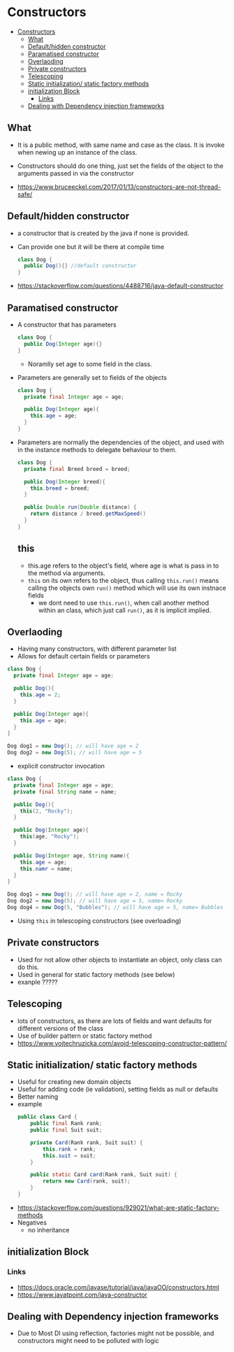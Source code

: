 # Constructors

<!-- TOC depthFrom:1 depthTo:6 withLinks:1 updateOnSave:1 orderedList:0 -->

- [Constructors](#constructors)
	- [What](#what)
	- [Default/hidden constructor](#defaulthidden-constructor)
	- [Paramatised constructor](#paramatised-constructor)
	- [Overlaoding](#overlaoding)
	- [Private constructors](#private-constructors)
	- [Telescoping](#telescoping)
	- [Static initialization/ static factory methods](#static-initialization-static-factory-methods)
	- [initialization Block](#initialization-block)
		- [Links](#links)
	- [Dealing with Dependency injection frameworks](#dealing-with-dependency-injection-frameworks)

<!-- /TOC -->

## What

- It is a public method, with same name and case as the class. It is invoke when newing up an instance of the class.
- Constructors should do one thing, just set the fields of the object to the arguments passed in via the constructor

- https://www.bruceeckel.com/2017/01/13/constructors-are-not-thread-safe/

## Default/hidden constructor

- a constructor that is created by the java if none is provided.
- Can provide one but it will be there at compile time

  ```java
  class Dog {
    public Dog(){} //default constructor
  }
  ```
- https://stackoverflow.com/questions/4488716/java-default-constructor


## Paramatised constructor

- A constructor that has parameters
  ```java
  class Dog {
    public Dog(Integer age){}
  }
  ```
  - Noramlly set age to some field in the class.
- Parameters are generally set to fields of the objects
  ```java
  class Dog {
    private final Integer age = age;

    public Dog(Integer age){
      this.age = age;
    }
  }
  ```
- Parameters are normally the dependencies of the object, and used with in the instance methods to delegate behaviour to them.
  ```java
  class Dog {
    private final Breed breed = breed;

    public Dog(Integer breed){
      this.breed = breed;
    }

    public Double run(Double distance) {
      return distance / breed.getMaxSpeed()
    }
  }
  ```
  ## this

  - this.age refers to the object's field, where age is what is pass in to the method via arguments.
  - `this` on its own refers to the object, thus calling `this.run()` means calling the objects own `run()` method which will use its own instnace fields
    - we dont need to use `this.run()`, when call another method within an class, which just call `run()`, as it is implicit implied.

## Overlaoding

- Having many constructors, with different parameter list
- Allows for default certain fields or parameters

```java
class Dog {
  private final Integer age = age;

  public Dog(){
    this.age = 2;
  }

  public Dog(Integer age){
    this.age = age;
  }
}
```

```java
Dog dog1 = new Dog(); // will have age = 2
Dog dog2 = new Dog(5); // will have age = 5
```

-  explicit constructor invocation
```java
class Dog {
  private final Integer age = age;
  private final String name = name;

  public Dog(){
    this(2, "Rocky");
  }

  public Dog(Integer age){
    this(age, "Rocky");
  }

  public Dog(Integer age, String name){
    this.age = age;
    this.namr = name;
  }
}
```
```java
Dog dog1 = new Dog(); // will have age = 2, name = Rocky
Dog dog2 = new Dog(5); // will have age = 5, name= Rocky
Dog dog4 = new Dog(5, "Bubbles"); // will have age = 5, name= Bubbles
```

- Using `this` in telescoping constructors (see overloading)


## Private constructors

- Used for not allow other objects to instantiate an object, only class can do this.
- Used in general for static factory methods (see below)
- exanple ?????

## Telescoping

- lots of constructors, as there are lots of fields and want defaults for different versions of the class
- Use of builder pattern or static factory method
- https://www.vojtechruzicka.com/avoid-telescoping-constructor-pattern/

## Static initialization/ static factory methods

- Useful for creating new domain objects
- Useful for adding code (ie validation), setting fields as null or defaults
- Better naming
- example
  ```java
  public class Card {
      public final Rank rank;
      public final Suit suit;

      private Card(Rank rank, Suit suit) {
          this.rank = rank;
          this.suit = suit;
      }

      public static Card card(Rank rank, Suit suit) {
          return new Card(rank, suit);
      }
  }
  ```
- https://stackoverflow.com/questions/929021/what-are-static-factory-methods
- Negatives
	- no inheritance

## initialization Block

### Links

- https://docs.oracle.com/javase/tutorial/java/javaOO/constructors.html
- https://www.javatpoint.com/java-constructor

## Dealing with Dependency injection frameworks

- Due to Most DI using reflection, factories might not be possible, and constructors might need to be polluted with logic
